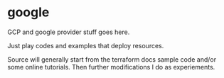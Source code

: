 # google

GCP and google provider stuff goes here.

Just play codes and examples that deploy resources.

Source will generally start from the terraform docs sample code and/or some online tutorials. Then further modifications I do as experiements.


